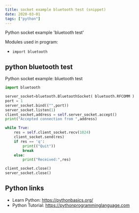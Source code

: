 ```yaml
---
title: socket example bluetooth test (snippet)
date: 2020-03-01
tags: ["python"]
---
```

Python socket example 'bluetooth test'


Modules used in program: 
* `import bluetooth`

## python bluetooth test

Python socket example: bluetooth test

```python
import bluetooth

server_socket=bluetooth.BluetoothSocket( bluetooth.RFCOMM )
port = 1
server_socket.bind(("",port))
server_socket.listen(1)
client_socket,address = self.server_socket.accept()
print("Accepted connection from ",address)

while True:
    res = self.client_socket.recv(1024)
    client_socket.send(res)
    if res == 'q':
        print(("Quit"))
        break
    else:
        print("Received:",res)

client_socket.close()
server_socket.close()

```

## Python links

- Learn Python: https://pythonbasics.org/
- Python Tutorial: https://pythonprogramminglanguage.com
